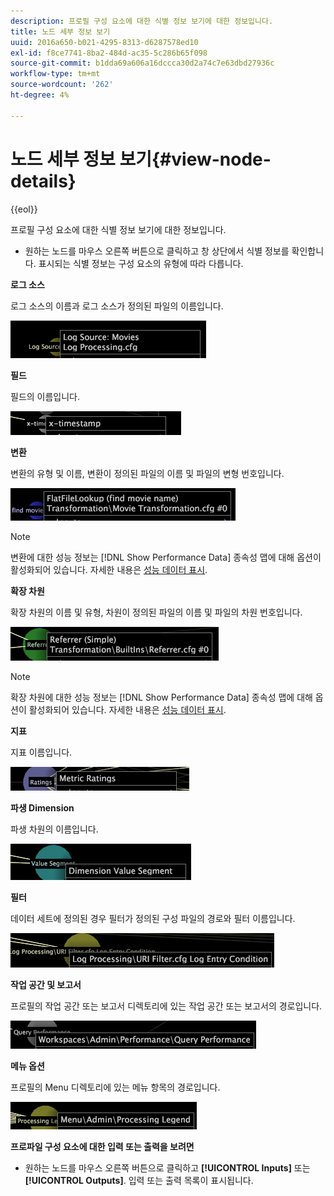 ```yaml
---
description: 프로필 구성 요소에 대한 식별 정보 보기에 대한 정보입니다.
title: 노드 세부 정보 보기
uuid: 2016a650-b021-4295-8313-d6287578ed10
exl-id: f8ce7741-8ba2-484d-ac35-5c286b65f098
source-git-commit: b1dda69a606a16dccca30d2a74c7e63dbd27936c
workflow-type: tm+mt
source-wordcount: '262'
ht-degree: 4%

---
```


# 노드 세부 정보 보기{#view-node-details}

{{eol}}

프로필 구성 요소에 대한 식별 정보 보기에 대한 정보입니다.

* 원하는 노드를 마우스 오른쪽 버튼으로 클릭하고 창 상단에서 식별 정보를 확인합니다. 표시되는 식별 정보는 구성 요소의 유형에 따라 다릅니다.

**로그 소스**

로그 소스의 이름과 로그 소스가 정의된 파일의 이름입니다.

![](assets/vis_DependencyMap_LogSourceID.png)

**필드**

필드의 이름입니다.

![](assets/vis_DependencyMap_FieldID.png)

**변환**

변환의 유형 및 이름, 변환이 정의된 파일의 이름 및 파일의 변형 번호입니다.

![](assets/vis_DependencyMap_TransformationID.png)

>[!NOTE]
>
>변환에 대한 성능 정보는 [!DNL Show Performance Data] 종속성 맵에 대해 옵션이 활성화되어 있습니다. 자세한 내용은 [성능 데이터 표시](../../../../../home/c-get-started/c-admin-intrf/c-dataset-mgrs/c-dep-maps/c-disp-perf-data.md#concept-974e2bac3e184f0dab530e63aa4f5ecb).

**확장 차원**

확장 차원의 이름 및 유형, 차원이 정의된 파일의 이름 및 파일의 차원 번호입니다.

![](assets/vis_DependencyMap_ExtendedDimensionID.png)

>[!NOTE]
>
>확장 차원에 대한 성능 정보는 [!DNL Show Performance Data] 종속성 맵에 대해 옵션이 활성화되어 있습니다. 자세한 내용은 [성능 데이터 표시](../../../../../home/c-get-started/c-admin-intrf/c-dataset-mgrs/c-dep-maps/c-disp-perf-data.md#concept-974e2bac3e184f0dab530e63aa4f5ecb).

**지표**

지표 이름입니다.

![](assets/vis_DependencyMap_MetricID.png)

**파생 Dimension**

파생 차원의 이름입니다.

![](assets/vis_DependencyMap_DerivedDimensionID.png)

**필터**

데이터 세트에 정의된 경우 필터가 정의된 구성 파일의 경로와 필터 이름입니다.

![](assets/vis_DependencyMap_FilterID_Dataset.png)

**작업 공간 및 보고서**

프로필의 작업 공간 또는 보고서 디렉토리에 있는 작업 공간 또는 보고서의 경로입니다.

![](assets/vis_DependencyMap_WorkspaceID.png)

**메뉴 옵션**

프로필의 Menu 디렉토리에 있는 메뉴 항목의 경로입니다.

![](assets/vis_DependencyMap_MenuID.png)

**프로파일 구성 요소에 대한 입력 또는 출력을 보려면**

* 원하는 노드를 마우스 오른쪽 버튼으로 클릭하고 **[!UICONTROL Inputs]** 또는 **[!UICONTROL Outputs]**. 입력 또는 출력 목록이 표시됩니다.
